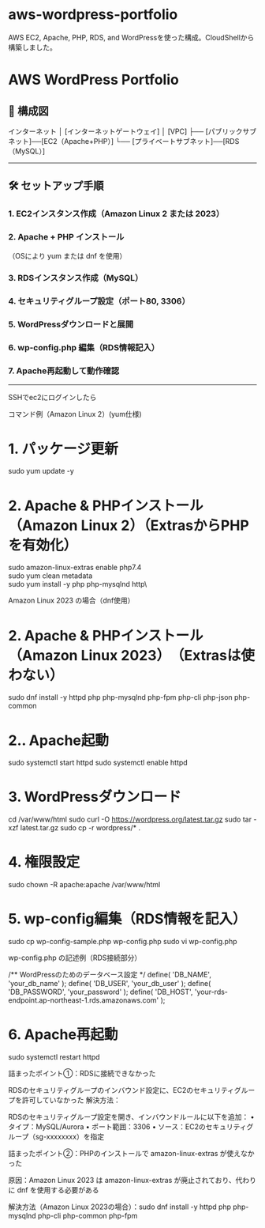 # aws-wordpress-portfolio
AWS EC2, Apache, PHP, RDS, and WordPressを使った構成。CloudShellから構築しました。
# AWS WordPress Portfolio

## 📌 構成図
インターネット
│
[インターネットゲートウェイ]
│
[VPC]
├── [パブリックサブネット]──[EC2（Apache+PHP）]
└── [プライベートサブネット]──[RDS（MySQL）]


---

## 🛠 セットアップ手順

### 1. EC2インスタンス作成（Amazon Linux 2 または 2023）
### 2. Apache + PHP インストール
（OSにより yum または dnf を使用）
### 3. RDSインスタンス作成（MySQL）
### 4. セキュリティグループ設定（ポート80, 3306）
### 5. WordPressダウンロードと展開
### 6. wp-config.php 編集（RDS情報記入）
### 7. Apache再起動して動作確認

---
SSHでec2にログインしたら


 コマンド例（Amazon Linux 2）(yum仕様)
# 1. パッケージ更新
sudo yum update -y

# 2. Apache & PHPインストール　（Amazon Linux 2）（ExtrasからPHPを有効化）

sudo amazon-linux-extras enable php7.4\
sudo yum clean metadata\
sudo yum install -y php php-mysqlnd http\

Amazon Linux 2023 の場合（dnf使用）

# 2. Apache & PHPインストール　（Amazon Linux 2023）　（Extrasは使わない）
sudo dnf install -y httpd php php-mysqlnd php-fpm php-cli php-json php-common

# 2.. Apache起動
sudo systemctl start httpd
sudo systemctl enable httpd

# 3. WordPressダウンロード
cd /var/www/html
sudo curl -O https://wordpress.org/latest.tar.gz
sudo tar -xzf latest.tar.gz
sudo cp -r wordpress/* .
# 4. 権限設定
sudo chown -R apache:apache /var/www/html

# 5. wp-config編集（RDS情報を記入）
sudo cp wp-config-sample.php wp-config.php
sudo vi wp-config.php

wp-config.php の記述例（RDS接続部分）

/** WordPressのためのデータベース設定 */
define( 'DB_NAME', 'your_db_name' );
define( 'DB_USER', 'your_db_user' );
define( 'DB_PASSWORD', 'your_password' );
define( 'DB_HOST', 'your-rds-endpoint.ap-northeast-1.rds.amazonaws.com' );

# 6. Apache再起動
sudo systemctl restart httpd

詰まったポイント①：RDSに接続できなかった

RDSのセキュリティグループのインバウンド設定に、EC2のセキュリティグループを許可していなかった
解決方法：

RDSのセキュリティグループ設定を開き、インバウンドルールに以下を追加：
	•	タイプ：MySQL/Aurora
	•	ポート範囲：3306
	•	ソース：EC2のセキュリティグループ（sg-xxxxxxxx）を指定

 
 詰まったポイント②：PHPのインストールで amazon-linux-extras が使えなかった

原因：Amazon Linux 2023 は amazon-linux-extras が廃止されており、代わりに dnf を使用する必要がある

解決方法（Amazon Linux 2023の場合）：sudo dnf install -y httpd php php-mysqlnd php-cli php-common php-fpm

